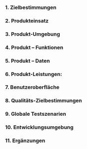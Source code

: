 ### 1. Zielbestimmungen

### 2. Produkteinsatz

### 3. Produkt-Umgebung

### 4. Produkt – Funktionen

### 5. Produkt – Daten

### 6. Produkt-Leistungen:

### 7. Benutzeroberfläche

### 8. Qualitäts-Zielbestimmungen

### 9. Globale Testszenarien

### 10. Entwicklungsumgebung

### 11. Ergänzungen

